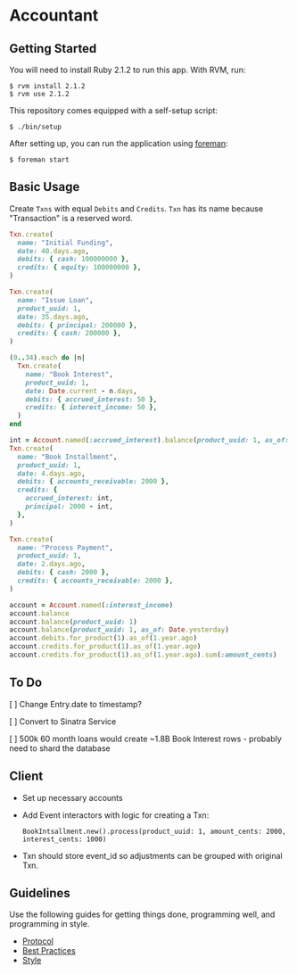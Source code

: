 Accountant
==========

Getting Started
---------------

You will need to install Ruby 2.1.2 to run this app. With RVM, run:

    $ rvm install 2.1.2
    $ rvm use 2.1.2

This repository comes equipped with a self-setup script:

    $ ./bin/setup

After setting up, you can run the application using [foreman]:

    $ foreman start

[foreman]: http://ddollar.github.io/foreman/

Basic Usage
-----------

Create `Txns` with equal `Debits` and `Credits`. `Txn` has its name because "Transaction" is a reserved word.

```ruby
Txn.create(
  name: "Initial Funding",
  date: 40.days.ago,
  debits: { cash: 100000000 },
  credits: { equity: 100000000 },
)

Txn.create(
  name: "Issue Loan",
  product_uuid: 1,
  date: 35.days.ago,
  debits: { principal: 200000 },
  credits: { cash: 200000 },
)

(0..34).each do |n|
  Txn.create(
    name: "Book Interest",
    product_uuid: 1,
    date: Date.current - n.days,
    debits: { accrued_interest: 50 },
    credits: { interest_income: 50 },
  )
end

int = Account.named(:accrued_interest).balance(product_uuid: 1, as_of: 4.days.ago)
Txn.create(
  name: "Book Installment",
  product_uuid: 1,
  date: 4.days.ago,
  debits: { accounts_receivable: 2000 },
  credits: {
    accrued_interest: int,
    principal: 2000 - int,
  },
)

Txn.create(
  name: "Process Payment",
  product_uuid: 1,
  date: 2.days.ago,
  debits: { cash: 2000 },
  credits: { accounts_receivable: 2000 },
)

account = Account.named(:interest_income)
account.balance
account.balance(product_uuid: 1)
account.balance(product_uuid: 1, as_of: Date.yesterday)
account.debits.for_product(1).as_of(1.year.ago)
account.credits.for_product(1).as_of(1.year.ago)
account.credits.for_product(1).as_of(1.year.ago).sum(:amount_cents)
```

To Do
-----

[ ] Change Entry.date to timestamp?

[ ] Convert to Sinatra Service

[ ] 500k 60 month loans would create ~1.8B Book Interest rows - probably need to shard the database

Client
------

* Set up necessary accounts
* Add Event interactors with logic for creating a Txn:

  `BookIntsallment.new().process(product_uuid: 1, amount_cents: 2000, interest_cents: 1000)`

* Txn should store event_id so adjustments can be grouped with original Txn.

Guidelines
----------

Use the following guides for getting things done, programming well, and
programming in style.

* [Protocol](http://github.com/thoughtbot/guides/blob/master/protocol)
* [Best Practices](http://github.com/thoughtbot/guides/blob/master/best-practices)
* [Style](http://github.com/thoughtbot/guides/blob/master/style)
